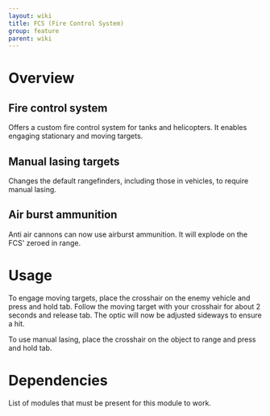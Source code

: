 ```yaml
---
layout: wiki
title: FCS (Fire Control System)
group: feature
parent: wiki
---
```

# Overview
## Fire control system
Offers a custom fire control system for tanks and helicopters. It enables engaging stationary and moving targets. 
## Manual lasing targets
Changes the default rangefinders, including those in vehicles, to require manual lasing.
## Air burst ammunition
Anti air cannons can now use airburst ammunition. It will explode on the FCS' zeroed in range.

# Usage
To engage moving targets, place the crosshair on the enemy vehicle and press and hold tab. Follow the moving target with your crosshair for about 2 seconds and release tab. The optic will now be adjusted sideways to ensure a hit.

To use manual lasing, place the crosshair on the object to range and press and hold tab.

# Dependencies
List of modules that must be present for this module to work.
